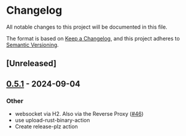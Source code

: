 # Changelog
All notable changes to this project will be documented in this file.

The format is based on [Keep a Changelog](https://keepachangelog.com/en/1.0.0/),
and this project adheres to [Semantic Versioning](https://semver.org/spec/v2.0.0.html).

## [Unreleased]

## [0.5.1](https://github.com/User65k/flash_rust_ws/compare/v0.5.0...v0.5.1) - 2024-09-04

### Other
- websocket via H2. Also via the Reverse Proxy ([#46](https://github.com/User65k/flash_rust_ws/pull/46))
- use upload-rust-binary-action
- Create release-plz action
